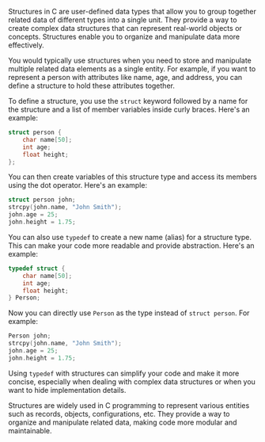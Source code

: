 Structures in C are user-defined data types that allow you to group together related data of different types into a single unit. They provide a way to create complex data structures that can represent real-world objects or concepts. Structures enable you to organize and manipulate data more effectively.

You would typically use structures when you need to store and manipulate multiple related data elements as a single entity. For example, if you want to represent a person with attributes like name, age, and address, you can define a structure to hold these attributes together.

To define a structure, you use the `struct` keyword followed by a name for the structure and a list of member variables inside curly braces. Here's an example:

```c
struct person {
    char name[50];
    int age;
    float height;
};
```

You can then create variables of this structure type and access its members using the dot operator. Here's an example:

```c
struct person john;
strcpy(john.name, "John Smith");
john.age = 25;
john.height = 1.75;
```

You can also use `typedef` to create a new name (alias) for a structure type. This can make your code more readable and provide abstraction. Here's an example:

```c
typedef struct {
    char name[50];
    int age;
    float height;
} Person;
```

Now you can directly use `Person` as the type instead of `struct person`. For example:

```c
Person john;
strcpy(john.name, "John Smith");
john.age = 25;
john.height = 1.75;
```

Using `typedef` with structures can simplify your code and make it more concise, especially when dealing with complex data structures or when you want to hide implementation details.

Structures are widely used in C programming to represent various entities such as records, objects, configurations, etc. They provide a way to organize and manipulate related data, making code more modular and maintainable.
